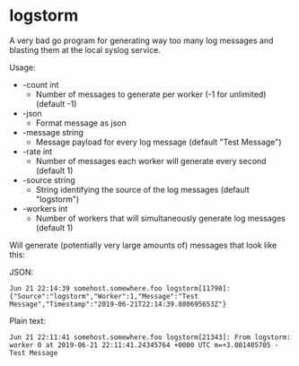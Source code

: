 # logstorm
A very bad go program for generating way too many log messages and blasting them at the local syslog service.

Usage:


*  -count int
   -  Number of messages to generate per worker (-1 for unlimited) (default -1)
*  -json
   -  Format message as json
*  -message string
   -  Message payload for every log message (default "Test Message")
*  -rate int
   -  Number of messages each worker will generate every second (default 1)
*  -source string
   -  String identifying the source of the log messages (default "logstorm")
*  -workers int
   -  Number of workers that will simultaneously generate log messages (default 1)

Will generate (potentially very large amounts of) messages that look like this:

JSON:
```
Jun 21 22:14:39 somehost.somewhere.foo logstorm[11790]: {"Source":"logstorm","Worker":1,"Message":"Test Message","Timestamp":"2019-06-21T22:14:39.880695653Z"}
```

Plain text:
```
Jun 21 22:11:41 somehost.somewhere.foo logstorm[21343]: From logstorm: worker 0 at 2019-06-21 22:11:41.24345764 +0000 UTC m=+3.001405705 - Test Message
```
